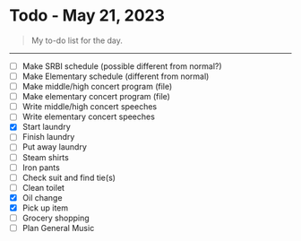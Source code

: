 # Todo - May 21, 2023
> My to-do list for the day.
___

 - [ ] Make SRBI schedule (possible different from normal?)
 - [ ] Make Elementary schedule (different from normal)
 - [ ] Make middle/high concert program (file)
 - [ ] Make elementary concert program (file)
 - [ ] Write middle/high concert speeches
 - [ ] Write elementary concert speeches
 - [x] Start laundry
 - [ ] Finish laundry
 - [ ] Put away laundry
 - [ ] Steam shirts
 - [ ] Iron pants
 - [ ] Check suit and find tie(s)
 - [ ] Clean toilet
 - [x] Oil change
 - [x] Pick up item
 - [ ] Grocery shopping
 - [ ] Plan General Music